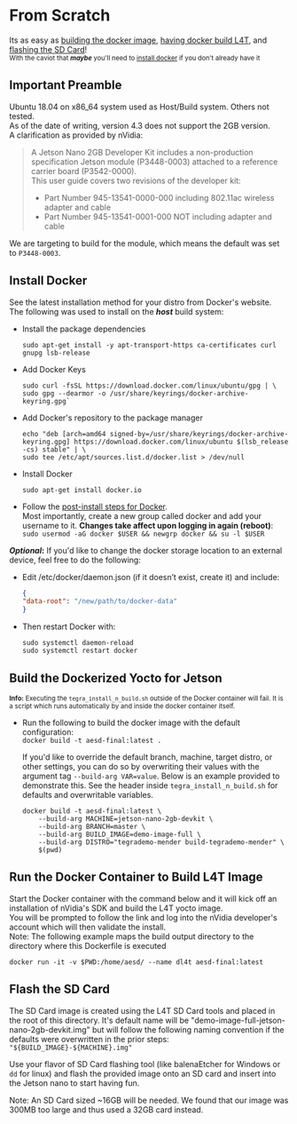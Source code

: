 # From Scratch  

Its as easy as [building the docker image](#Build-the-Dockerized-Yocto-for-Jetson), [having docker build L4T](#Run-the-Docker-Container-to-Build-L4T-Image), and [flashing the SD Card](#Flash-the-SD-Card)!  
<sub>With the caviot that **_maybe_** you'll need to [install docker](#Install-Docker) if you don't already have it</sub>  


## Important Preamble

Ubuntu 18.04 on x86_64 system used as Host/Build system. Others not tested.  
As of the date of writing, version 4.3 does not support the 2GB version.  
A clarification as provided by nVidia:  
> A Jetson Nano 2GB Developer Kit includes a non-production specification Jetson module (P3448-0003) attached to a reference carrier board (P3542-0000).  
> This user guide covers two revisions of the developer kit:  
>
> * Part Number 945-13541-0000-000 including 802.11ac wireless adapter and cable  
> * Part Number 945-13541-0001-000 NOT including adapter and cable  

We are targeting to build for the module, which means the default was set to `P3448-0003`.  


## Install Docker  

See the latest installation method for your distro from Docker's website.  
The following was used to install on the **_host_** build system:  

* Install the package dependencies

    ```shell
    sudo apt-get install -y apt-transport-https ca-certificates curl gnupg lsb-release
    ```

* Add Docker Keys  

    ```shell
    sudo curl -fsSL https://download.docker.com/linux/ubuntu/gpg | \
    sudo gpg --dearmor -o /usr/share/keyrings/docker-archive-keyring.gpg`
    ```

* Add Docker's repository to the package manager

    ```shell
    echo "deb [arch=amd64 signed-by=/usr/share/keyrings/docker-archive-keyring.gpg] https://download.docker.com/linux/ubuntu $(lsb_release -cs) stable" | \
    sudo tee /etc/apt/sources.list.d/docker.list > /dev/null
    ```

* Install Docker

    ```shell
    sudo apt-get install docker.io
    ```

* Follow the [post-install steps for Docker](https://docs.docker.com/engine/install/linux-postinstall/). </br>
Most importantly, create a new group called docker and add your username to it. **Changes take affect upon logging in again (reboot)**: </br>
`sudo usermod -aG docker $USER && newgrp docker && su -l $USER`  

**_Optional_:** If you'd like to change the docker storage location to an external device, feel free to do the following:  

* Edit /etc/docker/daemon.json (if it doesn’t exist, create it) and include:

    ```json
    {
    "data-root": "/new/path/to/docker-data"
    }
    ```

* Then restart Docker with:

    ```shell
    sudo systemctl daemon-reload
    sudo systemctl restart docker
    ```

## Build the Dockerized Yocto for Jetson

<sub>**Info:** Executing the `tegra_install_n_build.sh` outside of the Docker container will fail. It is a script which runs automatically by and inside the docker container itself.</sub>  

* Run the following to build the docker image with the default configuration:  
`docker build -t aesd-final:latest .`  

    If you'd like to override the default branch, machine, target distro, or other settings, you can do so by overwriting their values with the argument tag `--build-arg VAR=value`. Below is an example provided to demonstrate this. See the header inside `tegra_install_n_build.sh` for defaults and overwritable variables.  

    ```shell
    docker build -t aesd-final:latest \
        --build-arg MACHINE=jetson-nano-2gb-devkit \
        --build-arg BRANCH=master \
        --build-arg BUILD_IMAGE=demo-image-full \
        --build-arg DISTRO="tegrademo-mender build-tegrademo-mender" \
        $(pwd)
    ```

## Run the Docker Container to Build L4T Image  

Start the Docker container with the command below and it will kick off an installation of nVidia's SDK and build the L4T yocto image.  
You will be prompted to follow the link and log into the nVidia developer's account which will then validate the install.  
Note: The following example maps the build output directory to the directory where this Dockerfile is executed  

`docker run -it -v $PWD:/home/aesd/ --name dl4t aesd-final:latest`

## Flash the SD Card

The SD Card image is created using the L4T SD Card tools and placed in the root of this directory. It's default name will be "demo-image-full-jetson-nano-2gb-devkit.img" but will follow the following naming convention if the defaults were overwritten in the prior steps: `"${BUILD_IMAGE}-${MACHINE}.img"`  

Use your flavor of SD Card flashing tool (like balenaEtcher for Windows or `dd` for linux) and flash the provided image onto an SD card and insert into the Jetson nano to start having fun.  

Note: An SD Card sized ~16GB will be needed. We found that our image was 300MB too large and thus used a 32GB card instead.  
